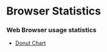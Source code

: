 # Browser Statistics
### Web Browser usage statistics 

- [Donut Chart](https://cdn.rawgit.com/RDCH106/browser-stats/a65086f7/browser_stats.html) 
